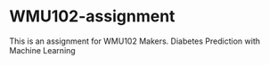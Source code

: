 # WMU102-assignment

This is an assignment for WMU102 Makers.
Diabetes Prediction with Machine Learning
